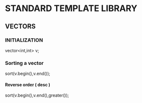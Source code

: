 # STANDARD TEMPLATE LIBRARY

## VECTORS

### INITIALIZATION

vector<int,int> v;

### Sorting a vector

sort(v.begin(),v.end());

#### Reverse order ( desc )

sort(v.begin(),v.end(),greater<int>());
